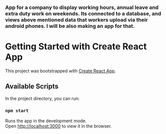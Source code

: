 ### App for a company to display working hours, annual leave and extra duty work on weekends. Its connected to a database, and views above mentioned data that workers upload via their android phones. I will be also making an app for that.

# Getting Started with Create React App

This project was bootstrapped with [Create React App](https://github.com/facebook/create-react-app).

## Available Scripts

In the project directory, you can run:

### `npm start`

Runs the app in the development mode.\
Open [http://localhost:3000](http://localhost:3000) to view it in the browser.
